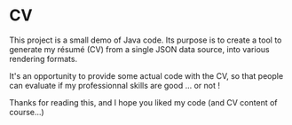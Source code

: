 # CV
This project is a small demo of Java code. Its purpose is to create a tool to generate my résumé (CV) from a single JSON data source, into various rendering formats.

It's an opportunity to provide some actual code with the CV, so that people can evaluate if my professionnal skills are good ... or not !

Thanks for reading this, and I hope you liked my code (and CV content of course...)

